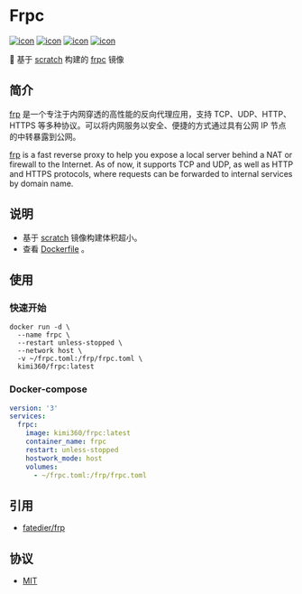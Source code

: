 # Frpc
[![icon][icon.license]][link.license]
[![icon][icon.frp]][link.frp.version]
[![icon][icon.docker.size]][link.docker.tags]
[![icon][icon.docker.pull]][link.docker.page]

🍌 基于 [scratch] 构建的 [frpc][frp] 镜像
##  简介
[frp] 是一个专注于内网穿透的高性能的反向代理应用，支持 TCP、UDP、HTTP、HTTPS 等多种协议。可以将内网服务以安全、便捷的方式通过具有公网 IP 节点的中转暴露到公网。

[frp] is a fast reverse proxy to help you expose a local server behind a NAT or firewall to the Internet. As of now, it supports TCP and UDP, as well as HTTP and HTTPS protocols, where requests can be forwarded to internal services by domain name.

##  说明
- 基于 [scratch] 镜像构建体积超小。
- 查看 [Dockerfile][dockerfile] 。

##  使用
###  快速开始

```shell
docker run -d \
  --name frpc \
  --restart unless-stopped \
  --network host \
  -v ~/frpc.toml:/frp/frpc.toml \
  kimi360/frpc:latest
```


###  Docker-compose

```yaml
version: '3'
services:
  frpc:
    image: kimi360/frpc:latest
    container_name: frpc
    restart: unless-stopped
    hostwork_mode: host
    volumes:
      - ~/frpc.toml:/frp/frpc.toml
```

## 引用
- [fatedier/frp][frp]

##  协议
- [MIT][link.license]

[icon.license]:            https://img.shields.io/github/license/kimi360/Dockerfiles
[icon.frp]:                https://img.shields.io/github/v/release/fatedier/frp?label=frp
[icon.docker.size]:        https://img.shields.io/docker/image-size/kimi360/frpc/latest?color=yellow
[icon.docker.pull]:        https://img.shields.io/docker/pulls/kimi360/frpc?color=orange

[link.license]:            https://github.com/kimi360/Dockerfiles/blob/main/LICENSE
[link.frp.version]:        https://github.com/fatedier/frp/releases
[link.docker.page]:        https://hub.docker.com/r/kimi360/frpc
[link.docker.tags]:        https://hub.docker.com/r/kimi360/frpc/tags

[frp]:                     https://github.com/fatedier/frp
[scratch]:                 https://hub.docker.com/_/scratch
[dockerfile]:              https://github.com/kimi360/Dockerfiles/blob/main/frpc/Dockerfile
